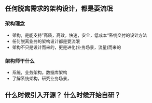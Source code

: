 ## 任何脱离需求的架构设计，都是耍流氓


### 架构理念
- 架构，是能支持”高质，高效，快速，安全，低成本“系统交付的设计方法
 - 任何脱离业务的架构设计都是耍流氓
- 架构不只是设计而来的，更是进化(业务场景，流量)而来的


### 架构师干什么
- 系统，业务架构，数据库架构
- 了解系统架构，研究业务场景，




## 什么时候引入开源？ 什么时候开始自研？



